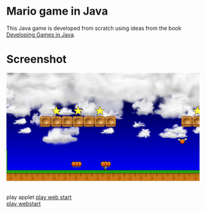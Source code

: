 # Mario game in Java
This Java game is developed from scratch using ideas from the book [Developing Games in Java](http://www.brackeen.com/javagamebook/). 
# Screenshot
![alt text](https://github.com/amirnasri/Java_game/blob/master/Screenshot.png "Logo Title Text 1")


<html>
<body>
<br>
<applet code="HelloWorld.class" codebase="https://amirnasri.github.io"> play applet </applet>
<a href="https://amirnasri.github.io/JNLPExample.jnlp"> play web start</a>
<br>
<a href="https://raw.githubusercontent.com/amirnasri/Java_game/master/JNLPExample.jnlp" download> play webstart</a>
</body>
</html>
